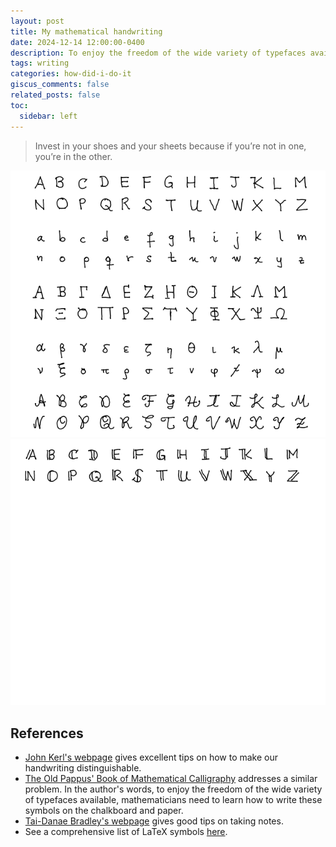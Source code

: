 ```yaml
---
layout: post
title: My mathematical handwriting
date: 2024-12-14 12:00:00-0400
description: To enjoy the freedom of the wide variety of typefaces available, mathematicians need to learn how to write these symbols on the chalkboard and paper. - The Old Pappus' Book of Mathematical Calligraphy
tags: writing
categories: how-did-i-do-it
giscus_comments: false
related_posts: false
toc:
  sidebar: left
---
```


>Invest in your shoes and your sheets because if you’re not in one, you’re in the other.

<div class="pswp-gallery pswp-gallery--single-column" id="gallery--my-mathematical-writing">
  <a href="https://cdn.photoswipe.com/photoswipe-demo-images/photos/2/img-2500.jpg"
    data-pswp-width="1669"
    data-pswp-height="2500"
    target="_blank">
    <img src="assets/img/mathematical handwriting_1.png" alt="" />
  </a>
  <!-- cropped thumbnail: -->
  <a href="https://cdn.photoswipe.com/photoswipe-demo-images/photos/7/img-2500.jpg"
    data-pswp-width="1669"
    data-pswp-height="2500"
    data-cropped="true"
    target="_blank">
    <img src="assets/img/mathematical handwriting_2.png" alt="" />
  </a>
</div>

## References
- [John Kerl's webpage](https://johnkerl.org/doc/ortho/ortho.html) gives excellent tips on how to make our handwriting distinguishable.
- [The Old Pappus' Book of Mathematical Calligraphy](https://loopspace.mathforge.org/CountingOnMyFingers/Calligraphy/) addresses a similar problem. In the author's words, to enjoy the freedom of the wide variety of typefaces available, mathematicians need to learn how to write these symbols on the chalkboard and paper.
- [Tai-Danae Bradley's webpage](https://www.math3ma.com/blog/some-notes-on-taking-notes) gives good tips on taking notes. 
- See a comprehensive list of LaTeX symbols [here](https://de.mirrors.cicku.me/ctan/info/symbols/comprehensive/symbols-a4.pdf).

